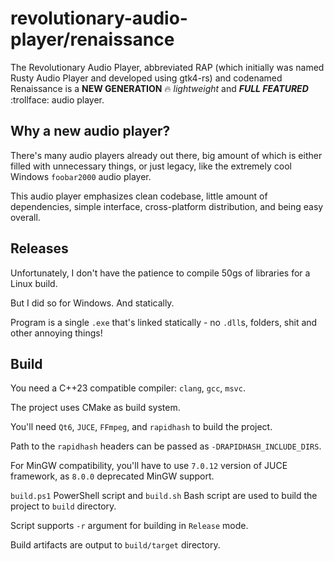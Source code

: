 # revolutionary-audio-player/renaissance

The Revolutionary Audio Player, abbreviated RAP (which initially was named Rusty Audio Player and developed using gtk4-rs) and codenamed Renaissance is a **NEW GENERATION** :fire: _lightweight_ and **_FULL FEATURED_** :trollface: audio player.

## Why a new audio player?

There's many audio players already out there, big amount of which is either filled with unnecessary things, or just legacy, like the extremely cool Windows `foobar2000` audio player.

This audio player emphasizes clean codebase, little amount of dependencies, simple interface, cross-platform distribution, and being easy overall.

## Releases

Unfortunately, I don't have the patience to compile 50gs of libraries for a Linux build.

But I did so for Windows. And statically.

Program is a single `.exe` that's linked statically - no `.dll`s, folders, shit and other annoying things!

## Build

You need a C++23 compatible compiler: `clang`, `gcc`, `msvc`.

The project uses CMake as build system.

You'll need `Qt6`, `JUCE`, `FFmpeg`, and `rapidhash` to build the project.

Path to the `rapidhash` headers can be passed as `-DRAPIDHASH_INCLUDE_DIRS`.

For MinGW compatibility, you'll have to use `7.0.12` version of JUCE framework, as `8.0.0` deprecated MinGW support.

`build.ps1` PowerShell script and `build.sh` Bash script are used to build the project to `build` directory.

Script supports `-r` argument for building in `Release` mode.

Build artifacts are output to `build/target` directory.
